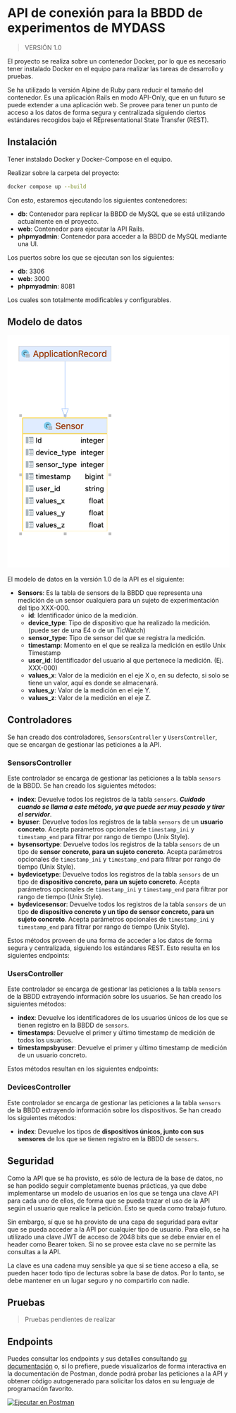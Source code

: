 # API de conexión para la BBDD de experimentos de MYDASS

> VERSIÓN 1.0

El proyecto se realiza sobre un contenedor Docker, por lo que es necesario tener instalado Docker en el equipo para realizar las tareas de desarrollo y pruebas.

Se ha utilizado la versión Alpine de Ruby para reducir el tamaño del contenedor. Es una aplicación Rails en modo API-Only, que en un futuro se puede extender a una aplicación web. Se provee para tener un punto de acceso a los datos de forma segura y centralizada siguiendo ciertos estándares recogidos bajo el REpresentational State Transfer (REST).

## Instalación

Tener instalado Docker y Docker-Compose en el equipo.

Realizar sobre la carpeta del proyecto:

```bash
docker compose up --build
```

Con esto, estaremos ejecutando los siguientes contenedores:

- **db**: Contenedor para replicar la BBDD de MySQL que se está utilizando actualmente en el proyecto.
- **web**: Contenedor para ejecutar la API Rails.
- **phpmyadmin**: Contenedor para acceder a la BBDD de MySQL mediante una UI.

Los puertos sobre los que se ejecutan son los siguientes:

- **db**: 3306
- **web**: 3000
- **phpmyadmin**: 8081

Los cuales son totalmente modificables y configurables.

## Modelo de datos

![modeloDatos|250](docs/img/sensor_model.png)

El modelo de datos en la versión 1.0 de la API es el siguiente:

- **Sensors**: Es la tabla de sensors de la BBDD que representa una medición de un sensor cualquiera para un sujeto de experimentación del tipo XXX-000.
  - **id**: Identificador único de la medición.
  - **device_type**: Tipo de dispositivo que ha realizado la medición. (puede ser de una E4 o de un TicWatch)
  - **sensor_type**: Tipo de sensor del que se registra la medición.
  - **timestamp**: Momento en el que se realiza la medición en estilo Unix Timestamp
  - **user_id**: Identificador del usuario al que pertenece la medición. (Ej. XXX-000)
  - **values_x**: Valor de la medición en el eje X o, en su defecto, si solo se tiene un valor, aquí es donde se almacenará.
  - **values_y**: Valor de la medición en el eje Y.
  - **values_z**: Valor de la medición en el eje Z.

## Controladores

Se han creado dos controladores, `SensorsController` y `UsersController`, que se encargan de gestionar las peticiones a la API.

### SensorsController

Este controlador se encarga de gestionar las peticiones a la tabla `sensors` de la BBDD. Se han creado los siguientes métodos:

- **index**: Devuelve todos los registros de la tabla `sensors`. _**Cuidado cuando se llama a este método, ya que puede ser muy pesado y tirar el servidor**_.
- **byuser**: Devuelve todos los registros de la tabla `sensors` de un **usuario concreto**. Acepta parámetros opcionales de `timestamp_ini` y `timestamp_end` para filtrar por rango de tiempo (Unix Style).
- **bysensortype**: Devuelve todos los registros de la tabla `sensors` de un tipo de **sensor concreto, para un sujeto concreto**. Acepta parámetros opcionales de `timestamp_ini` y `timestamp_end` para filtrar por rango de tiempo (Unix Style).
- **bydevicetype**: Devuelve todos los registros de la tabla `sensors` de un tipo de **dispositivo concreto, para un sujeto concreto**. Acepta parámetros opcionales de `timestamp_ini` y `timestamp_end` para filtrar por rango de tiempo (Unix Style).
- **bydevicesensor**: Devuelve todos los registros de la tabla `sensors` de un tipo **de dispositivo concreto y un tipo de sensor concreto, para un sujeto concreto**. Acepta parámetros opcionales de `timestamp_ini` y `timestamp_end` para filtrar por rango de tiempo (Unix Style).

Estos métodos proveen de una forma de acceder a los datos de forma segura y centralizada, siguiendo los estándares REST. Esto resulta en los siguientes endpoints:



### UsersController

Este controlador se encarga de gestionar las peticiones a la tabla `sensors` de la BBDD extrayendo información sobre los usuarios. Se han creado los siguientes métodos:

- **index**: Devuelve los identificadores de los usuarios únicos de los que se tienen registro en la BBDD de `sensors`.
- **timestamps**: Devuelve el primer y último timestamp de medición de todos los usuarios.
- **timestampsbyuser**: Devuelve el primer y último timestamp de medición de un usuario concreto.

Estos métodos resultan en los siguientes endpoints:


### DevicesController

Este controlador se encarga de gestionar las peticiones a la tabla `sensors` de la BBDD extrayendo información sobre los dispositivos. Se han creado los siguientes métodos:

- **index**: Devuelve los tipos de **dispositivos únicos, junto con sus sensores** de los que se tienen registro en la BBDD de `sensors`.

## Seguridad

Como la API que se ha provisto, es sólo de lectura de la base de datos, no se han podido seguir completamente buenas prácticas, ya que debe implementarse un modelo de usuarios en los que se tenga una clave API para cada uno de ellos, de forma que se pueda trazar el uso de la API según el usuario que realice la petición. Esto se queda como trabajo futuro.

Sin embargo, sí que se ha provisto de una capa de seguridad para evitar que se pueda acceder a la API por cualquier tipo de usuario. Para ello, se ha utilizado una clave JWT de acceso de 2048 bits que se debe enviar en el header como Bearer token. Si no se provee esta clave no se permite las consultas a la API.

La clave es una cadena muy sensible ya que si se tiene acceso a ella, se pueden hacer todo tipo de lecturas sobre la base de datos. Por lo tanto, se debe mantener en un lugar seguro y no compartirlo con nadie.

## Pruebas

> Pruebas pendientes de realizar

[//]: # (TODO: Añadir pruebas)

## Endpoints

Puedes consultar los endpoints y sus detalles consultando [su documentación](/docs/api_endpoints.md) o, si lo prefiere, puede visualizarlos de forma interactiva en la documentación de Postman, donde podrá probar las peticiones a la API y obtener código autogenerado para solicitar los datos en su lenguaje de programación favorito.

[![Ejecutar en Postman](https://run.pstmn.io/button.svg)](https://documenter.getpostman.com/view/15069603/2s93CGQvX9)